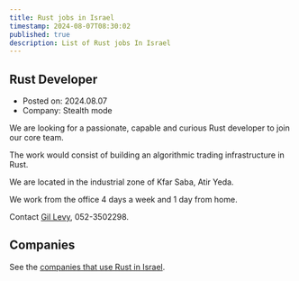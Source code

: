 ```yaml
---
title: Rust jobs in Israel
timestamp: 2024-08-07T08:30:02
published: true
description: List of Rust jobs In Israel
---
```


## Rust Developer

* Posted on: 2024.08.07
* Company: Stealth mode

We are looking for a passionate, capable and curious Rust developer to join our core team.

The work would consist of building an algorithmic trading infrastructure in Rust.

We are located in the industrial zone of Kfar Saba, Atir Yeda.

We work from the office 4 days a week and 1 day from home.

Contact [Gil Levy](https://www.linkedin.com/in/gil-levy-63a1b31/), 052-3502298.

## Companies

See the [companies that use Rust in Israel](/companies).

